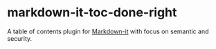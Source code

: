 # markdown-it-toc-done-right
A table of contents plugin for [Markdown-it](https://github.com/markdown-it/markdown-it) with focus on semantic and security.
